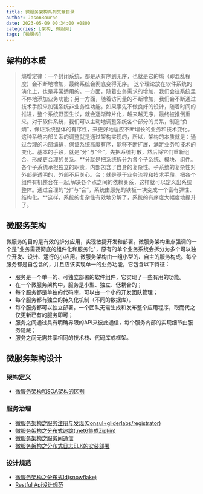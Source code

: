 ```yaml
---
title: 微服务架构系列文章目录
author: JasonBourne
date: 2023-05-09 00:34:00 +0800
categories: [架构, 微服务]
tags: [微服务]
---
```


## 架构的本质
> 熵增定律：一个封闭系统，都是从有序到无序，也就是它的熵（即混乱程度）会不断地增加，最终系统会彻底变得无序。
这个理论放在软件系统的演化上，也是非常适用的。一方面，随着业务需求的增加，我们会往系统里不停地添加业务功能；另一方面，随着访问量的不断增加，我们会不断通过技术手段来加强系统非业务性功能。如果事先不做良好的设计，随着时间的推进，整个系统野蛮生长，就会逐渐碎片化，越来越无序，最终被推倒重来。对于软件系统，我们可以主动地调整系统各个部分的关系，制造“负熵”，保证系统整体的有序性，来更好地适应不断增长的业务和技术变化。这种系统内部关系的调整就是通过架构实现的，所以，架构的本质就是：通过合理的内部编排，保证系统高度有序，能够不断扩展，满足业务和技术的变化。基本的手段，就是“分”与“合”，先把系统打散，然后将它们重新组合，形成更合理的关系。**分就是把系统拆分为各个子系统、模块、组件。各个子系统承担独立的职责，内部包含了自身的复杂性。子系统的复杂性对外部是透明的，外部不用关心。合：就是基于业务流程和技术手段，把各个组件有机整合在一起,解决各个点之间的依赖关系，这样就可以定义出系统整体。通过合理的“分”与“合”，系统由原先的铁板一块变成一个富有弹性、结构化。**这样，系统的复杂性有效地分解了，系统的有序度大幅度地提升了。
## 微服务架构
微服务的目的是有效的拆分应用，实现敏捷开发和部署。微服务架构重点强调的一个是"业务需要彻底的组件化和服务化"，原有的单个业务系统会拆分为多个可以独立开发、设计、运行的小应用。微服务架构由一组小型的、自主的服务构成。每个服务都是自包含的，并且应该实现单一的业务功能，它包含以下特征：
- 服务是一个单一的、可独立部署的软件组件，它实现了一些有用的功能。
- 在一个微服务架构中，服务是小型、独立、低耦合的；
- 每个服务都是单独的代码库，可以由一个小的开发团队管理；
- 每个服务都有独立的持久化机制（不同的数据库）。
- 每个服务都可以独立部署。一个团队无需生成和发布整个应用程序，取而代之仅更新已有的服务即可；
- 服务之间通过具有明确界限的API来彼此通信，每个服务内部的实现细节由服务隐藏；
- 服务之间无需共享相同的技术栈、代码库或框架。

## 微服务架构设计
### 架构定义
- [微服务架构和SOA架构的区别](https://www.cnblogs.com/jasonbourne3/p/14475868.html "微服务架构和SOA架构的区别")
### 服务治理
- [微服务架构之服务注册与发现(Consul+gliderlabs/registrator)](https://www.cnblogs.com/jasonbourne3/p/16629275.html)
- [微服务架构之分布式追踪(.net6集成Zipkin)](https://www.cnblogs.com/jasonbourne3/p/16628910.html)
- [微服务架构之服务间通信](https://www.cnblogs.com/jasonbourne3/p/16659324.html)
- [微服务架构之分布式日志ELK的安装部署](https://www.cnblogs.com/jasonbourne3/p/14338788.html "微服务架构之分布式日志ELK的安装部署")
### 设计规范
- [微服务架构之分布式Id(snowflake)](https://www.cnblogs.com/jasonbourne3/p/16670666.html "微服务架构之分布式Id(snowflake)")
- [Restful Api设计规范](https://www.cnblogs.com/jasonbourne3/p/11411669.html "Restful Api设计规范")
